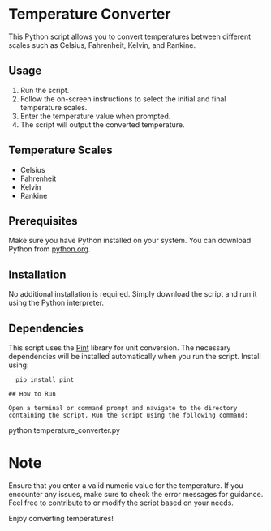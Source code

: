 # Temperature Converter

This Python script allows you to convert temperatures between different scales such as Celsius, Fahrenheit, Kelvin, and Rankine.

## Usage

1. Run the script.
2. Follow the on-screen instructions to select the initial and final temperature scales.
3. Enter the temperature value when prompted.
4. The script will output the converted temperature.

## Temperature Scales

- Celsius
- Fahrenheit
- Kelvin
- Rankine

## Prerequisites

Make sure you have Python installed on your system. You can download Python from [python.org](https://www.python.org/).

## Installation

No additional installation is required. Simply download the script and run it using the Python interpreter.

## Dependencies

This script uses the [Pint](https://pint.readthedocs.io/) library for unit conversion. The necessary dependencies will be installed automatically when you run the script.
Install using:
```
  pip install pint

## How to Run

Open a terminal or command prompt and navigate to the directory containing the script. Run the script using the following command:

```
  python temperature_converter.py


# Note
Ensure that you enter a valid numeric value for the temperature.
If you encounter any issues, make sure to check the error messages for guidance.
Feel free to contribute to or modify the script based on your needs.

Enjoy converting temperatures!

